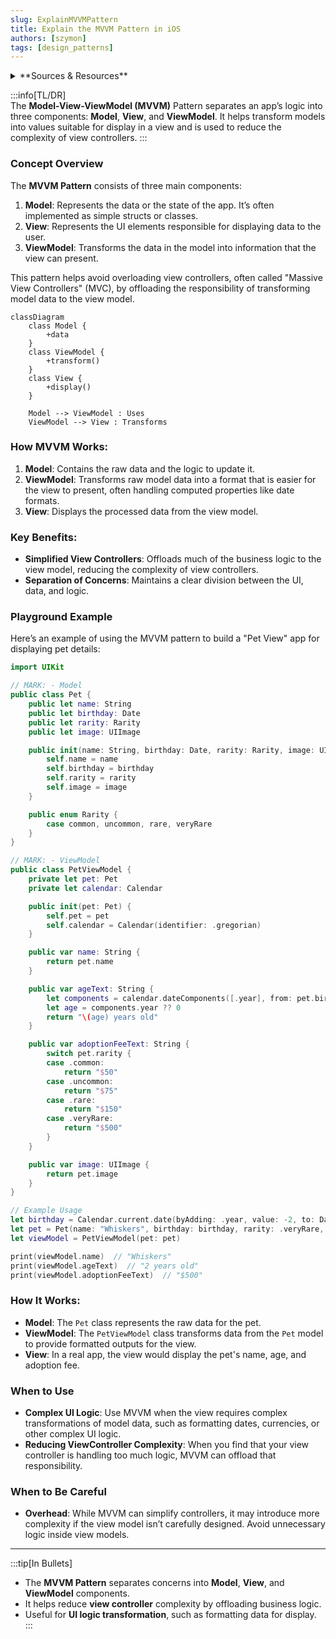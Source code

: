 ```yaml
---
slug: ExplainMVVMPattern
title: Explain the MVVM Pattern in iOS
authors: [szymon]
tags: [design_patterns]
---
```


<details>  
  <summary>**Sources & Resources**</summary>  

  **Main Source**: Ray Wenderlich - Design Patterns by Tutorials (2019)  
  **Further Reading**:  
  - [MVVM Pattern in iOS by Apple](https://developer.apple.com)  
  - [Why you can use MVVM with SwiftUI: Debunking the Myth | Ade Adegoke](https://medium.com/@77adekunle/why-you-can-use-mvvm-with-swiftui-debunking-the-myth-cd9d26404cf4)
</details>

:::info[TL/DR]  
The **Model-View-ViewModel (MVVM)** Pattern separates an app’s logic into three components: **Model**, **View**, and **ViewModel**. It helps transform models into values suitable for display in a view and is used to reduce the complexity of view controllers.
:::

### Concept Overview

The **MVVM Pattern** consists of three main components:

1. **Model**: Represents the data or the state of the app. It’s often implemented as simple structs or classes.
2. **View**: Represents the UI elements responsible for displaying data to the user.
3. **ViewModel**: Transforms the data in the model into information that the view can present.

This pattern helps avoid overloading view controllers, often called "Massive View Controllers" (MVC), by offloading the responsibility of transforming model data to the view model.

```mermaid
classDiagram
    class Model {
        +data
    }
    class ViewModel {
        +transform()
    }
    class View {
        +display()
    }

    Model --> ViewModel : Uses
    ViewModel --> View : Transforms
```

### How MVVM Works:
1. **Model**: Contains the raw data and the logic to update it.
2. **ViewModel**: Transforms raw model data into a format that is easier for the view to present, often handling computed properties like date formats.
3. **View**: Displays the processed data from the view model.

### Key Benefits:
- **Simplified View Controllers**: Offloads much of the business logic to the view model, reducing the complexity of view controllers.
- **Separation of Concerns**: Maintains a clear division between the UI, data, and logic.

### Playground Example

Here’s an example of using the MVVM pattern to build a "Pet View" app for displaying pet details:

```swift
import UIKit

// MARK: - Model
public class Pet {
    public let name: String
    public let birthday: Date
    public let rarity: Rarity
    public let image: UIImage

    public init(name: String, birthday: Date, rarity: Rarity, image: UIImage) {
        self.name = name
        self.birthday = birthday
        self.rarity = rarity
        self.image = image
    }

    public enum Rarity {
        case common, uncommon, rare, veryRare
    }
}

// MARK: - ViewModel
public class PetViewModel {
    private let pet: Pet
    private let calendar: Calendar

    public init(pet: Pet) {
        self.pet = pet
        self.calendar = Calendar(identifier: .gregorian)
    }

    public var name: String {
        return pet.name
    }

    public var ageText: String {
        let components = calendar.dateComponents([.year], from: pet.birthday, to: Date())
        let age = components.year ?? 0
        return "\(age) years old"
    }

    public var adoptionFeeText: String {
        switch pet.rarity {
        case .common:
            return "$50"
        case .uncommon:
            return "$75"
        case .rare:
            return "$150"
        case .veryRare:
            return "$500"
        }
    }

    public var image: UIImage {
        return pet.image
    }
}

// Example Usage
let birthday = Calendar.current.date(byAdding: .year, value: -2, to: Date())!
let pet = Pet(name: "Whiskers", birthday: birthday, rarity: .veryRare, image: UIImage())
let viewModel = PetViewModel(pet: pet)

print(viewModel.name)  // "Whiskers"
print(viewModel.ageText)  // "2 years old"
print(viewModel.adoptionFeeText)  // "$500"
```

### How It Works:
- **Model**: The `Pet` class represents the raw data for the pet.
- **ViewModel**: The `PetViewModel` class transforms data from the `Pet` model to provide formatted outputs for the view.
- **View**: In a real app, the view would display the pet's name, age, and adoption fee.

### When to Use

- **Complex UI Logic**: Use MVVM when the view requires complex transformations of model data, such as formatting dates, currencies, or other complex UI logic.
- **Reducing ViewController Complexity**: When you find that your view controller is handling too much logic, MVVM can offload that responsibility.

### When to Be Careful

- **Overhead**: While MVVM can simplify controllers, it may introduce more complexity if the view model isn’t carefully designed. Avoid unnecessary logic inside view models.

---

:::tip[In Bullets]
- The **MVVM Pattern** separates concerns into **Model**, **View**, and **ViewModel** components.
- It helps reduce **view controller** complexity by offloading business logic.
- Useful for **UI logic transformation**, such as formatting data for display.
:::
